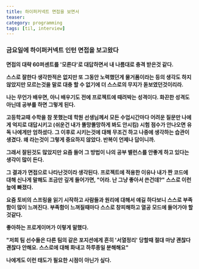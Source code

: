 ```yaml
---
title: 하이퍼커넥트 면접을 보면서
teaser:
category: programming
tags: [til, interview]
---
```


<h3> 금요일에 하이퍼커넥트 인턴 면접을 보고왔다</h3>

<b>면접의 대략 60퍼센트를 '모른다'로 대답하면서 내 나름대로 충격 받은것 같다.</b>

<b>스스로 잘한다 생각한적은 없지만 또 그동안 노력했던게 물거품이라는 등의 생각도 하지 않았지만 모르는것을 말로 대충 할 수 없기에 더 스스로의 무지가 돋보였던것이리라.</b>

<b>나는 무언가 배우면, 아니 배우기도 전에 프로젝트에 때려박는 성격이다. 화끈한 성격도 아닌데 공부를 하면 그렇게 된다.</b>

<b>고등학교때 수학을 참 못했는데 학원 선생님께서 모든 수업시간마다 어려운 질문만 나에게 억지로 대답시키고 (쉬운건 내가 똘망똘망하게 봐도 안시킴) 시험 점수가 안나오면 유독 나에게만 엄하셨다. 그 이후로 시키는것에 대해 무조건 하고 나중에 생각하는 습관이 생겼다. 왜 라는것이 그렇게 중요하지 않았다. 반복이 언제나 답이니까.</b>

<b>그래서 잘된것도 많았지만 요즘 들어 그 방법이 나의 공부 밸런스를 안좋게 하고 있다는 생각이 많이 든다.</b>

<b>그 결과가 면접으로 나타난것이라 생각된다. 프로젝트에 적용한 이유나 내가 짠 코드에 대해 신나게 말해도 조금만 깊게 들어가면, "어라. 난 그냥 좋아서 쓴건데?" 스스로 이런 늪에 빠졌다.</b>

<b>요즘 토비의 스프링을 읽기 시작하고 사람들과 원리에 대해서 얘길 하다보니 스스로 부족함이 많이 느껴진다. 부족함이 느껴질때마다 스스로 창피해하고 열공 모드에 들어가야 할것같다.</b>

<b>좋아하는 프로게이머가 이렇게 말했다.</b>

<b>"저희 팀 선수들은 다른 팀의 같은 포지션에게 흔히 '서열정리' 당할때 절대 마냥 괜찮다괜찮다 안해요. 스스로에 대해 화내고 하루종일 분해해요"</b>

<b>나에게도 이런 태도가 필요한 시점이 아닌가 싶다.</b>
